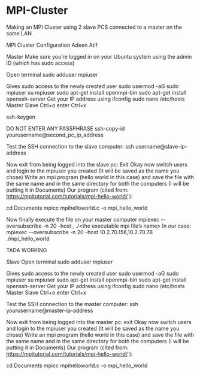 # MPI-Cluster
Making an MPI Cluster using 2 slave PCS connected to a master on the same LAN


MPI Cluster Configuration
Adeen Atif

Master
Make sure you’re logged in on your Ubuntu system using the admin ID (which has sudo access)

Open terminal
sudo adduser mpiuser

Gives sudo access to the newly created user
sudo usermod -aG sudo mpiuser
su mpiuser
sudo apt-get install openmpi-bin
sudo apt-get install openssh-server
Get your IP address using ifconfig
sudo nano /etc/hosts
Master <master up address> 
Slave <slave ip address>
Ctrl+o               enter                  Ctrl+x

ssh-keygen

DO NOT ENTER ANY PASSPHRASE
ssh-copy-id yourusername@second_pc_ip_address

Test the SSH connection to the slave computer:
ssh username@slave-ip-address

Now exit from being logged into the slave pc:
Exit
Okay now switch users and login to the mpiuser you created (It will be saved as the name you chose)
Write an mpi program (hello world in this case) and save the file with the same name and in the same directory for both the computers (I will be putting it in Documents)
Our program (cited from: https://mpitutorial.com/tutorials/mpi-hello-world/ ):


cd Documents
mpicc mpihelloworld.c -o mpi_hello_world

Now finally execute the file on your master computer
mpiexec --oversubscribe -n 20 -host <master-ip-address>,<slave-ip-address> ./<the executable mpi file’s name>
In our case: mpiexec --oversubscribe -n 20 -host 10.2.70.156,10.2.70.78 ./mpi_hello_world

TADA WORKING















Slave
Open terminal
sudo adduser mpiuser

Gives sudo access to the newly created user
sudo usermod -aG sudo mpiuser
su mpiuser
sudo apt-get install openmpi-bin
sudo apt-get install openssh-server
Get your IP address using ifconfig
sudo nano /etc/hosts
Master <master up address> 
Slave <slave ip address>
Ctrl+o               enter                  Ctrl+x

Test the SSH connection to the master computer:
ssh yourusername@master-ip-address

Now exit from being logged into the master pc:
exit
Okay now switch users and login to the mpiuser you created (It will be saved as the name you chose)
Write an mpi program (hello world in this case) and save the file with the same name and in the same directory for both the computers (I will be putting it in Documents)
Our program (cited from: https://mpitutorial.com/tutorials/mpi-hello-world/ ):


cd Documents
mpicc mpihelloworld.c -o mpi_hello_world



